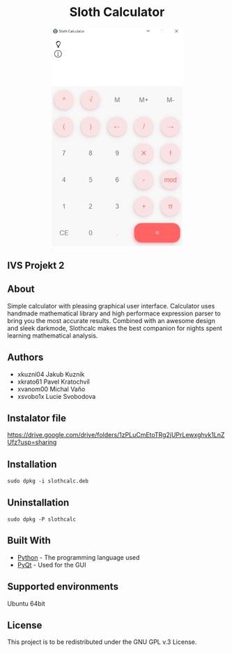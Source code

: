 <div align="center">
    <h1>Sloth Calculator</h1>
    <p>
    <img src="screenshot.png" width="300" height="auto">
    <br>
    </p>
</div>

## IVS Projekt 2 


## About 
Simple calculator with pleasing graphical user interface.
Calculator uses handmade mathematical library and high performace expression parser to bring you the most accurate results. Combined with an awesome design and sleek darkmode, Slothcalc makes the best companion for nights spent learning mathematical analysis.

Authors
------
- xkuzni04 Jakub Kuzník 
- xkrato61 Pavel Kratochvíl 
- xvanom00 Michal Vaňo
- xsvobo1x Lucie Svobodova

## Instalator file
https://drive.google.com/drive/folders/1zPLuCmEtoTRg2jUPrLewxghvk1LnZUfz?usp=sharing

## Installation
```
sudo dpkg -i slothcalc.deb
```

## Uninstallation
```
sudo dpkg -P slothcalc
```

## Built With

* [Python](https://www.python.org/) - The programming language used
* [PyQt](https://wiki.python.org/moin/PyQt) - Used for the GUI

Supported environments
---------
Ubuntu 64bit

License
-------
This project is to be redistributed under the GNU GPL v.3 License.
